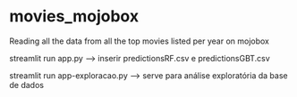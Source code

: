 # movies_mojobox
Reading all the data from all the top movies listed per year on mojobox

streamlit run app.py --> inserir predictionsRF.csv e predictionsGBT.csv

streamlit run app-exploracao.py --> serve para análise exploratória da base de dados
